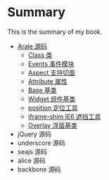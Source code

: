# Summary

This is the summary of my book.

* [Arale 源码](arale/README.md)
    * [Class 类](arale/class.md)
    * [Events 事件模块](arale/events.md)
    * [Aspect 支持切面](arale/aspect.md)
    * [Attribute 属性](arale/attribute.md)
    * [Base 基类](arale/base.md)
    * [Widget 组件基类](arale/widget.md)
    * [position 定位工具](arale/position.md)
    * [iframe-shim IE6 遮挡工具](arale/iframe-shim.md)
    * [Overlay 浮层基类](arale/overlay.md)
* jQuery 源码
* underscore 源码
* seajs 源码
* alice 源码
* backbone 源码
